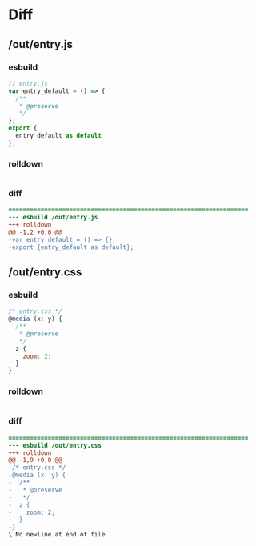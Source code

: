 # Diff
## /out/entry.js
### esbuild
```js
// entry.js
var entry_default = () => {
  /**
   * @preserve
   */
};
export {
  entry_default as default
};
```
### rolldown
```js

```
### diff
```diff
===================================================================
--- esbuild	/out/entry.js
+++ rolldown	
@@ -1,2 +0,0 @@
-var entry_default = () => {};
-export {entry_default as default};

```
## /out/entry.css
### esbuild
```js
/* entry.css */
@media (x: y) {
  /**
   * @preserve
   */
  z {
    zoom: 2;
  }
}
```
### rolldown
```js

```
### diff
```diff
===================================================================
--- esbuild	/out/entry.css
+++ rolldown	
@@ -1,9 +0,0 @@
-/* entry.css */
-@media (x: y) {
-  /**
-   * @preserve
-   */
-  z {
-    zoom: 2;
-  }
-}
\ No newline at end of file

```